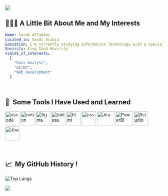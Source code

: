 <img src="https://camo.githubusercontent.com/daa279ca78be42b310b9d7d7ea35f996418037e6fc81a54fc91ce6732e7f2e9e/68747470733a2f2f63617073756c652d72656e6465722e76657263656c2e6170702f6170693f747970653d776176696e6726636f6c6f723d6772616469656e7426746578743d48656c6c6f21266865696768743d3130302673656374696f6e3d686561646572"/>

## 👩🏻‍💻 A Little Bit About Me and My Interests
```yaml
Name: Sarah AlTamimi
Located_in: Saudi Arabia
Education: I'm currently Studying Information Technology with a specialization in Cybersecurity
Unvirsty: King Saud Unvirsty
Fields_of_interests:
  [
    "Data Analyst",
    "UI/UX",
    "Web Development"
  ]
```
</br>
<!--
- 🔭 - 🌱
-->
<h2> 🚀 &nbsp;Some Tools I Have Used and Learned</h2>
<p align="left">
<img src="https://cdn.jsdelivr.net/gh/devicons/devicon/icons/vscode/vscode-original.svg" alt="vscode" width="45" height="45"/>
<img src="https://cdn.iconscout.com/icon/free/png-256/free-notion-logo-icon-download-in-svg-png-gif-file-formats--productivity-application-brand-apps-pack-logos-icons-8630396.png?f=webp&w=256" alt="notion" width="45" height="45"/>
<img src="https://cdn.prod.website-files.com/652573f752f7acbb92e633e0/65577893ab916362d298f7e9_figma.png" alt="figma" width="45" height="45"/>
<img src="https://cdn.iconscout.com/icon/free/png-256/free-tableau-icon-download-in-svg-png-gif-file-formats--software-logo-freebies-pack-logos-icons-4489898.png" alt="tableau" width="45" height="45"/>
<img src="https://cdn-icons-png.flaticon.com/512/1532/1532556.png" alt="html" width="45" height="45"/>
<img src="https://uxwing.com/wp-content/themes/uxwing/download/brands-and-social-media/css-icon.png" alt="css" width="45" height="45"/>
<img src="https://upload.wikimedia.org/wikipedia/commons/thumb/8/8a/Jira_Logo.svg/2560px-Jira_Logo.svg.png" alt="Jira" width="55" height="45"/>
<img src="https://logos-world.net/wp-content/uploads/2022/02/Microsoft-Power-BI-Symbol.png" alt="PowerBI" width="55" height="45"/>
<img src="https://www.r-project.org/Rlogo.png" alt="Rstudio" width="45" height="45"/>
<img src="https://upload.wikimedia.org/wikipedia/commons/thumb/3/34/Microsoft_Office_Excel_%282019%E2%80%93present%29.svg/516px-Microsoft_Office_Excel_%282019%E2%80%93present%29.svg.png" alt="Jira" width="45" height="45"/>
</p>

</br>
<h2> 📈 &nbsp;My GitHub History ! </h2>

![Top Langs](https://github-readme-stats.vercel.app/api/top-langs/?username=tamimisa&hide_progress=true)

<img src="https://camo.githubusercontent.com/ff1d4eb768b74fa335491dd8a7e87d95017665c1570e5a8828fddfdb728da450/68747470733a2f2f63617073756c652d72656e6465722e76657263656c2e6170702f6170693f747970653d776176696e6726636f6c6f723d6772616469656e74266865696768743d3130302673656374696f6e3d666f6f746572"/>
